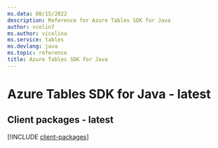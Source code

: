 ```yaml
---
ms.data: 08/15/2022
description: Reference for Azure Tables SDK for Java
author: vcolin7
ms.author: vicolina
ms.service: tables
ms.devlang: java
ms.topic: reference
title: Azure Tables SDK for Java
---
```

# Azure Tables SDK for Java - latest

## Client packages - latest
[!INCLUDE [client-packages](tables-client-index.md)]